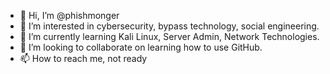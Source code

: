 - 👋 Hi, I’m @phishmonger
- 👀 I’m interested in cybersecurity, bypass technology, social engineering. 
- 🌱 I’m currently learning Kali Linux, Server Admin, Network Technologies. 
- 💞️ I’m looking to collaborate on learning how to use GitHub. 
- 📫 How to reach me, not ready

<!---
phishmonger/phishmonger is a ✨ special ✨ repository because its `README.md` (this file) appears on your GitHub profile.
You can click the Preview link to take a look at your changes.
--->
